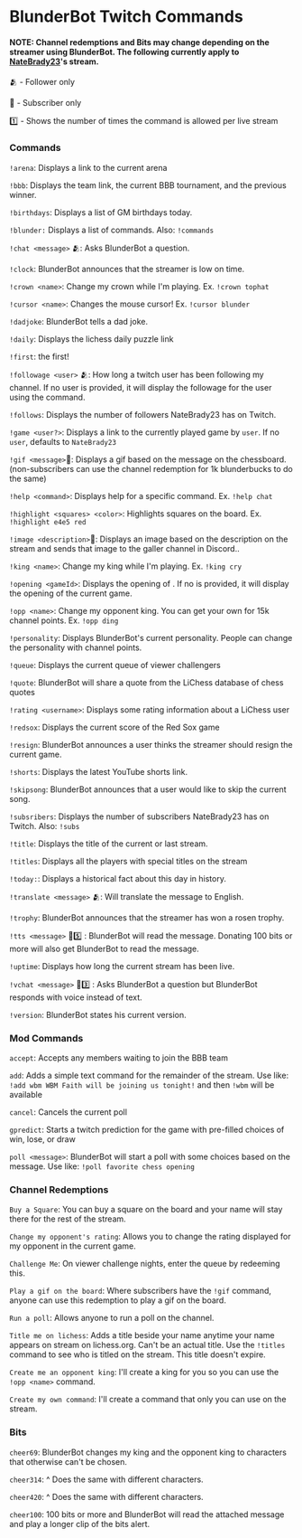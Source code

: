# BlunderBot Twitch Commands

#### NOTE: Channel redemptions and Bits may change depending on the streamer using BlunderBot. The following currently apply to [NateBrady23](https://twitch.tv/natebrady23)'s stream.


:people_hugging: - Follower only

:gem: - Subscriber only

:one: - Shows the number of times the command is allowed per live stream


### Commands

`!arena`: Displays a link to the current arena

`!bbb`: Displays the team link, the current BBB tournament, and the previous winner.

`!birthdays`: Displays a list of GM birthdays today.

`!blunder:` Displays a list of commands. Also: `!commands`

`!chat <message>` :people_hugging:: Asks BlunderBot a question.

`!clock`: BlunderBot announces that the streamer is low on time.

`!crown <name>`: Change my crown while I'm playing. Ex. `!crown tophat`

`!cursor <name>`: Changes the mouse cursor! Ex. `!cursor blunder`

`!dadjoke`: BlunderBot tells a dad joke.

`!daily`: Displays the lichess daily puzzle link

`!first`: the first!

`!followage <user>` :people_hugging:: How long a twitch user has been following my channel. If no user is provided, it will display the followage for the user using the command.

`!follows`: Displays the number of followers NateBrady23 has on Twitch.

`!game <user?>`: Displays a link to the currently played game by `user`. If no `user`, defaults to `NateBrady23`

`!gif <message>`:gem:: Displays a gif based on the message on the chessboard. (non-subscribers can use the channel redemption for 1k blunderbucks to do the same)

`!help <command>`: Displays help for a specific command. Ex. `!help chat`

`!highlight <squares> <color>`: Highlights squares on the board. Ex. `!highlight e4e5 red`

`!image <description>`:gem:: Displays an image based on the description on the stream and sends that image to the galler channel in Discord..

`!king <name>`: Change my king while I'm playing. Ex. `!king cry`

`!opening <gameId>`: Displays the opening of <gameId>. If no <gameId> is provided, it will display the opening of the current game.

`!opp <name>`: Change my opponent king. You can get your own for 15k channel points. Ex. `!opp ding`

`!personality`: Displays BlunderBot's current personality. People can change the personality with channel points.

`!queue`: Displays the current queue of viewer challengers

`!quote`: BlunderBot will share a quote from the LiChess database of chess quotes

`!rating <username>`: Displays some rating information about a LiChess user

`!redsox`: Displays the current score of the Red Sox game

`!resign`: BlunderBot announces a user thinks the streamer should resign the current game.

`!shorts`: Displays the latest YouTube shorts link.

`!skipsong`: BlunderBot announces that a user would like to skip the current song.

`!subsribers`: Displays the number of subscribers NateBrady23 has on Twitch. Also: `!subs`

`!title`: Displays the title of the current or last stream.

`!titles`: Displays all the players with special titles on the stream

`!today:`: Displays a historical fact about this day in history.

`!translate <message>` :people_hugging:: Will translate the message to English.

`!trophy`: BlunderBot announces that the streamer has won a rosen trophy.

`!tts <message>` :gem::five: : BlunderBot will read the message. Donating 100 bits or more will also get BlunderBot to read the message.

`!uptime`: Displays how long the current stream has been live.

`!vchat <message>` :gem::three: : Asks BlunderBot a question but BlunderBot responds with voice instead of text.

`!version`: BlunderBot states his current version.

### Mod Commands

`accept`: Accepts any members waiting to join the BBB team

`add`: Adds a simple text command for the remainder of the stream. Use like: `!add wbm WBM Faith will be joining us tonight!` and then `!wbm` will be available

`cancel`: Cancels the current poll

`gpredict`: Starts a twitch prediction for the game with pre-filled choices of win, lose, or draw

`poll <message>`: BlunderBot will start a poll with some choices based on the message. Use like: `!poll favorite chess opening`

### Channel Redemptions

`Buy a Square`: You can buy a square on the board and your name will stay there for the rest of the stream.

`Change my opponent's rating`: Allows you to change the rating displayed for my opponent in the current game.

`Challenge Me`: On viewer challenge nights, enter the queue by redeeming this.

`Play a gif on the board`: Where subscribers have the `!gif` command, anyone can use this redemption to play a gif on the board.

`Run a poll`: Allows anyone to run a poll on the channel.

`Title me on lichess`: Adds a title beside your name anytime your name appears on stream on lichess.org. Can't be an actual title. Use the `!titles` command to see who is titled on the stream. This title doesn't expire.

`Create me an opponent king`: I'll create a king for you so you can use the `!opp <name>` command.

`Create my own command`: I'll create a command that only you can use on the stream.

### Bits

`cheer69`: BlunderBot changes my king and the opponent king to characters that otherwise can't be chosen.

`cheer314`: ^ Does the same with different characters.

`cheer420`: ^ Does the same with different characters.

`cheer100`: 100 bits or more and BlunderBot will read the attached message and play a longer clip of the bits alert.
